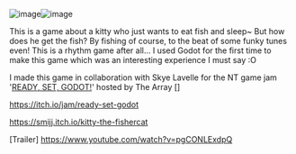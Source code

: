 ![image](https://github.com/Smijj/KittyTheFishercat/assets/61775765/3955f540-7d3d-4f54-a94d-1774a79cb346)![image](https://github.com/Smijj/KittyTheFishercat/assets/61775765/0b8169f8-7f8b-4582-a10d-94241b3db328)

This is a game about a kitty who just wants to eat fish and sleep~ But how does he get the fish? By fishing of course, to the beat of some funky tunes even! This is a rhythm game after all...
I used Godot for the first time to make this game which was an interesting experience I must say :O

I made this game in collaboration with Skye Lavelle for the NT game jam '[READY, SET, GODOT!](https://itch.io/jam/ready-set-godot)' hosted by The Array []

https://itch.io/jam/ready-set-godot

https://smijj.itch.io/kitty-the-fishercat

[Trailer] https://www.youtube.com/watch?v=pgCONLExdpQ

